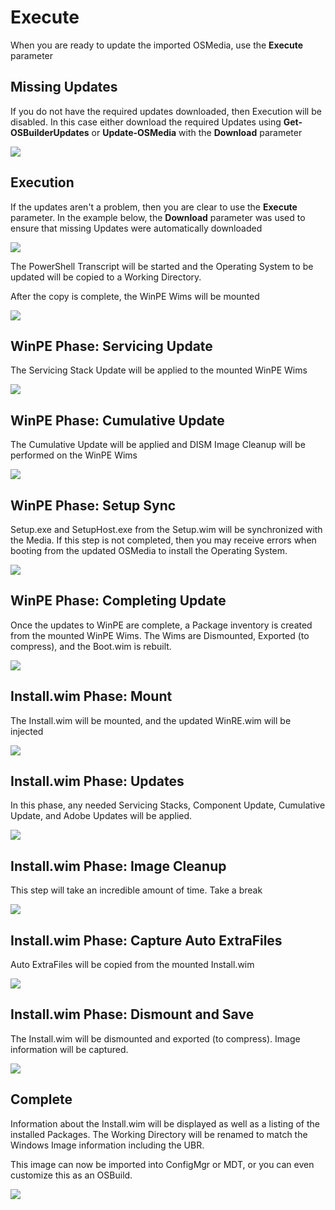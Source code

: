 # Execute

When you are ready to update the imported OSMedia, use the **Execute** parameter

## Missing Updates

If you do not have the required updates downloaded, then Execution will be disabled.  In this case either download the required Updates using **Get-OSBuilderUpdates** or **Update-OSMedia** with the **Download** parameter

![](../../../../../.gitbook/assets/2018-10-23_0-19-34%20%281%29.png)

## Execution

If the updates aren't a problem, then you are clear to use the **Execute** parameter.  In the example below, the **Download** parameter was used to ensure that missing Updates were automatically downloaded

![](../../../../../.gitbook/assets/2018-10-23_1-31-40.png)

The PowerShell Transcript will be started and the Operating System to be updated will be copied to a Working Directory.

After the copy is complete, the WinPE Wims will be mounted

![](../../../../../.gitbook/assets/2018-10-23_1-33-27.png)

## WinPE Phase:  Servicing Update

The Servicing Stack Update will be applied to the mounted WinPE Wims

![](../../../../../.gitbook/assets/2018-10-23_1-35-37.png)

## WinPE Phase:  Cumulative Update

The Cumulative Update will be applied and DISM Image Cleanup will be performed on the WinPE Wims

![](../../../../../.gitbook/assets/2018-10-23_1-37-07.png)

## WinPE Phase:  Setup Sync

Setup.exe and SetupHost.exe from the Setup.wim will be synchronized with the Media.  If this step is not completed, then you may receive errors when booting from the updated OSMedia to install the Operating System.

![](../../../../../.gitbook/assets/2018-10-23_1-40-16.png)

## WinPE Phase:  Completing Update

Once the updates to WinPE are complete, a Package inventory is created from the mounted WinPE Wims.  The Wims are Dismounted, Exported \(to compress\), and the Boot.wim is rebuilt.

![](../../../../../.gitbook/assets/2018-10-23_1-48-30.png)

## Install.wim Phase:  Mount

The Install.wim will be mounted, and the updated WinRE.wim will be injected

![](../../../../../.gitbook/assets/2018-10-23_1-53-05.png)

## Install.wim Phase:  Updates

In this phase, any needed Servicing Stacks, Component Update, Cumulative Update, and Adobe Updates will be applied.

![](../../../../../.gitbook/assets/2018-10-23_1-56-37.png)

## Install.wim Phase:  Image Cleanup

This step will take an incredible amount of time.  Take a break

![](../../../../../.gitbook/assets/2018-10-23_2-02-08.png)

## Install.wim Phase:  Capture Auto ExtraFiles

Auto ExtraFiles will be copied from the mounted Install.wim

![](../../../../../.gitbook/assets/2018-10-23_2-06-51.png)

## Install.wim Phase:  Dismount and Save

The Install.wim will be dismounted and exported \(to compress\).  Image information will be captured.

![](../../../../../.gitbook/assets/2018-10-23_2-08-54.png)

## Complete

Information about the Install.wim will be displayed as well as a listing of the installed Packages.  The Working Directory will be renamed to match the Windows Image information including the UBR.

This image can now be imported into ConfigMgr or MDT, or you can even customize this as an OSBuild.

![](../../../../../.gitbook/assets/2018-10-23_2-11-12.png)





